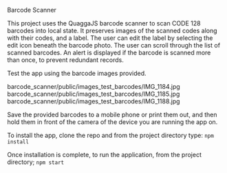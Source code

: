 Barcode Scanner

This project uses the QuaggaJS barcode scanner to scan CODE 128 barcodes into local state. It preserves images of the scanned codes along with their codes, and a label. The user can edit the label by selecting the edit icon beneath the barcode photo. The user can scroll through the list of scanned barcodes. An alert is displayed if the barcode is scanned more than once, to prevent redundant records.

Test the app using the barcode images provided. 

barcode_scanner/public/images_test_barcodes/IMG_1184.jpg
barcode_scanner/public/images_test_barcodes/IMG_1185.jpg
barcode_scanner/public/images_test_barcodes/IMG_1188.jpg

Save the provided barcodes to a mobile phone or print them out, and then hold them in front of the camera of the device you are running the app on.

To install the app, clone the repo and from the project directory type:
`npm install`

Once installation is complete, to run the application, from the project directory;
`npm start`

